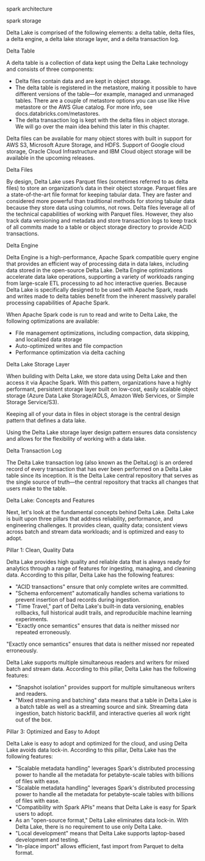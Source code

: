 spark architecture



spark storage

Delta Lake is comprised of the following elements: a delta table, delta files, a delta engine, a delta lake storage layer, and a delta transaction log.

Delta Table

A delta table is a collection of data kept using the Delta Lake technology and consists of three components:
 * Delta files contain data and are kept in object storage. 
 * The delta table is registered in the metastore, making it possible to have different versions of the table—for example, managed and unmanaged tables. There are a couple of metastore options you can use like Hive metastore or the AWS Glue catalog. For more info, see docs.databricks.com/metastores. 
 * The delta transaction log is kept with the delta files in object storage. We will go over the main idea behind this later in this chapter. 

Delta files can be available for many object stores with built in support for AWS S3, Microsoft Azure Storage, and HDFS. Support of Google cloud storage, Oracle Cloud Infrastructure and IBM Cloud object storage will be available in the upcoming releases.

Delta Files

By design, Delta Lake uses Parquet files (sometimes referred to as delta files) to store an organization’s data in their object storage. 
Parquet files are a state-of-the-art file format for keeping tabular data. They are faster and considered more powerful than traditional methods for storing tabular data because they store data using columns, not rows.
Delta files leverage all of the technical capabilities of working with Parquet files. However, they also track data versioning and metadata and store transaction logs to keep track of all commits made to a table or object storage directory to provide ACID transactions.  


Delta Engine

Delta Engine is a high-performance, Apache Spark compatible query engine that provides an efficient way of processing data in data lakes, including data stored in the open-source Delta Lake. Delta Engine optimizations accelerate data lake operations, supporting a variety of workloads ranging from large-scale ETL processing to ad hoc interactive queries. Because Delta Lake is specifically designed to be used with Apache Spark, reads and writes made to delta tables benefit from the inherent massively parallel processing capabilities of Apache Spark.


When Apache Spark code is run to read and write to Delta Lake, the following optimizations are available: 

- File management optimizations, including compaction, data skipping, and localized data storage
- Auto-optimized writes and file compaction
- Performance optimization via delta caching



Delta Lake Storage Layer

When building with Delta Lake, we store data using Delta Lake and then access it via Apache Spark. With this pattern, organizations have a highly performant, persistent storage layer built on low-cost, easily scalable object storage (Azure Data Lake Storage/ADLS, Amazon Web Services, or Simple Storage Service/S3).

Keeping all of your data in files in object storage is the central design pattern that defines a data lake.

Using the Delta Lake storage layer design pattern ensures data consistency and allows for the flexibility of working with a data lake.


Delta Transaction Log

The Delta Lake transaction log (also known as the DeltaLog) is an ordered record of every transaction that has ever been performed on a Delta Lake table since its inception. It is the Delta Lake central repository that serves as the single source of truth—the central repository that tracks all changes that users make to the table.

Delta Lake: Concepts and Features

Next, let's look at the fundamental concepts behind Delta Lake. Delta Lake is built upon three pillars that address reliability, performance, and engineering challenges. It provides clean, quality data; consistent views across batch and stream data workloads; and is optimized and easy to adopt.

Pillar 1: Clean, Quality Data 

Delta Lake provides high quality and reliable data that is always ready for analytics through a range of features for ingesting, managing, and cleaning data.
According to this pillar, Delta Lake has the following features:
 * "ACID transactions" ensure that only complete writes are committed.
 * "Schema enforcement" automatically handles schema variations to prevent insertion of bad records during ingestion.
 * "Time Travel," part of Delta Lake's built-in data versioning, enables rollbacks, full historical audit trails, and reproducible machine learning experiments.
 * "Exactly once semantics" ensures that data is neither missed nor repeated erroneously.



"Exactly once semantics" ensures that data is neither missed nor repeated erroneously.

Delta Lake supports multiple simultaneous readers and writers for mixed batch and stream data.
According to this pillar, Delta Lake has the following features:
- "Snapshot isolation" provides support for multiple simultaneous writers and readers.
- "Mixed streaming and batching" data means that a table in Delta Lake is a batch table as well as a streaming source and sink. Streaming data ingestion, batch historic backfill, and interactive queries all work right out of the box.


Pillar 3: Optimized and Easy to Adopt

Delta Lake is easy to adopt and optimized for the cloud, and using Delta Lake avoids data lock-in. 
According to this pillar, Delta Lake has the following features:

- "Scalable metadata handling" leverages Spark's distributed processing power to handle all the metadata for petabyte-scale tables with billions of files with ease.
- "Scalable metadata handling" leverages Spark's distributed processing power to handle all the metadata for petabyte-scale tables with billions of files with ease.
- "Compatibility with Spark APIs" means that Delta Lake is easy for Spark users to adopt.
- As an "open-source format," Delta Lake eliminates data lock-in. With Delta Lake, there is no requirement to use only Delta Lake.
- "Local development" means that Delta Lake supports laptop-based development and testing.
- "In-place import" allows efficient, fast import from Parquet to delta format.

